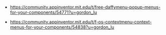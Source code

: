 - https://community.appinventor.mit.edu/t/free-daffymenu-popup-menus-for-your-components/54771?u=gordon_lu

- https://community.appinventor.mit.edu/t/f-os-contextmenu-context-menus-for-your-components/54838?u=gordon_lu